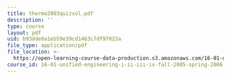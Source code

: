 ```yaml
---
title: thermo2003quizsol.pdf
description: ''
type: course
layout: pdf
uid: b93dde0a1eb59e39cd1463c7df97023a
file_type: application/pdf
file_location: >-
  https://open-learning-course-data-production.s3.amazonaws.com/16-01-unified-engineering-i-ii-iii-iv-fall-2005-spring-2006/b93dde0a1eb59e39cd1463c7df97023a_thermo2003quizsol.pdf
course_id: 16-01-unified-engineering-i-ii-iii-iv-fall-2005-spring-2006
---
```

